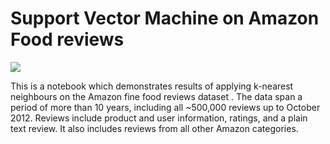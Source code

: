 # Support Vector Machine on Amazon Food reviews

<img src=https://miro.medium.com/max/544/1*6U9NrruycDBsPOyivpn8UQ.png>

This is a notebook which demonstrates results of applying k-nearest neighbours on the Amazon fine food reviews dataset . The data span a period of more than 10 years, including all ~500,000 reviews up to October 2012. Reviews include product and user information, ratings, and a plain text review. It also includes reviews from all other Amazon categories.
